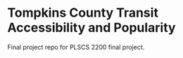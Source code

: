 # Tompkins County Transit Accessibility and Popularity
 Final project repo for PLSCS 2200 final project.
